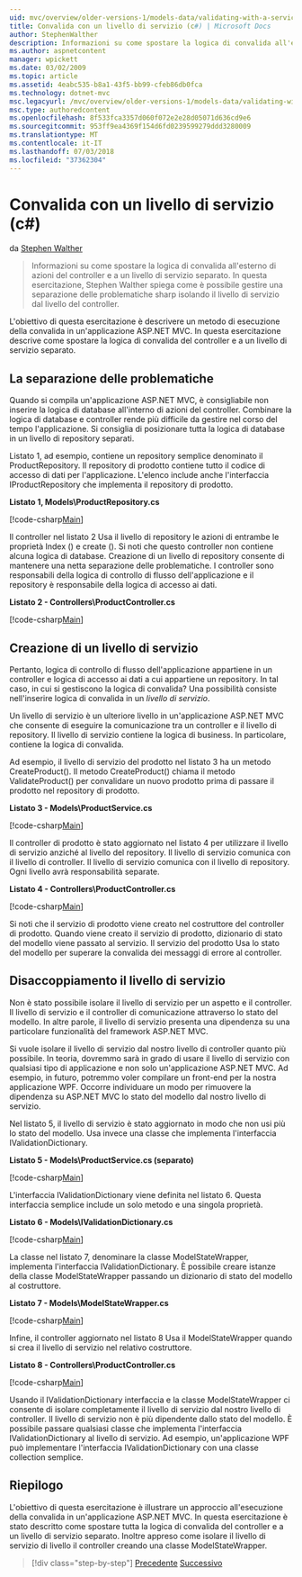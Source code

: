 ```yaml
---
uid: mvc/overview/older-versions-1/models-data/validating-with-a-service-layer-cs
title: Convalida con un livello di servizio (c#) | Microsoft Docs
author: StephenWalther
description: Informazioni su come spostare la logica di convalida all'esterno di azioni del controller e a un livello di servizio separato. In questa esercitazione, Stephen Walther spiega come è...
ms.author: aspnetcontent
manager: wpickett
ms.date: 03/02/2009
ms.topic: article
ms.assetid: 4eabc535-b8a1-43f5-bb99-cfeb86db0fca
ms.technology: dotnet-mvc
msc.legacyurl: /mvc/overview/older-versions-1/models-data/validating-with-a-service-layer-cs
msc.type: authoredcontent
ms.openlocfilehash: 8f533fca3357d060f072e2e28d05071d636cd9e6
ms.sourcegitcommit: 953ff9ea4369f154d6fd0239599279ddd3280009
ms.translationtype: MT
ms.contentlocale: it-IT
ms.lasthandoff: 07/03/2018
ms.locfileid: "37362304"
---
```

<a name="validating-with-a-service-layer-c"></a>Convalida con un livello di servizio (c#)
====================
da [Stephen Walther](https://github.com/StephenWalther)

> Informazioni su come spostare la logica di convalida all'esterno di azioni del controller e a un livello di servizio separato. In questa esercitazione, Stephen Walther spiega come è possibile gestire una separazione delle problematiche sharp isolando il livello di servizio dal livello del controller.


L'obiettivo di questa esercitazione è descrivere un metodo di esecuzione della convalida in un'applicazione ASP.NET MVC. In questa esercitazione descrive come spostare la logica di convalida del controller e a un livello di servizio separato.

## <a name="separating-concerns"></a>La separazione delle problematiche

Quando si compila un'applicazione ASP.NET MVC, è consigliabile non inserire la logica di database all'interno di azioni del controller. Combinare la logica di database e controller rende più difficile da gestire nel corso del tempo l'applicazione. Si consiglia di posizionare tutta la logica di database in un livello di repository separati.

Listato 1, ad esempio, contiene un repository semplice denominato il ProductRepository. Il repository di prodotto contiene tutto il codice di accesso di dati per l'applicazione. L'elenco include anche l'interfaccia IProductRepository che implementa il repository di prodotto.

**Listato 1, Models\ProductRepository.cs**

[!code-csharp[Main](validating-with-a-service-layer-cs/samples/sample1.cs)]

Il controller nel listato 2 Usa il livello di repository le azioni di entrambe le proprietà Index () e create (). Si noti che questo controller non contiene alcuna logica di database. Creazione di un livello di repository consente di mantenere una netta separazione delle problematiche. I controller sono responsabili della logica di controllo di flusso dell'applicazione e il repository è responsabile della logica di accesso ai dati.

**Listato 2 - Controllers\ProductController.cs**

[!code-csharp[Main](validating-with-a-service-layer-cs/samples/sample2.cs)]

## <a name="creating-a-service-layer"></a>Creazione di un livello di servizio

Pertanto, logica di controllo di flusso dell'applicazione appartiene in un controller e logica di accesso ai dati a cui appartiene un repository. In tal caso, in cui si gestiscono la logica di convalida? Una possibilità consiste nell'inserire logica di convalida in un *livello di servizio*.

Un livello di servizio è un ulteriore livello in un'applicazione ASP.NET MVC che consente di eseguire la comunicazione tra un controller e il livello di repository. Il livello di servizio contiene la logica di business. In particolare, contiene la logica di convalida.

Ad esempio, il livello di servizio del prodotto nel listato 3 ha un metodo CreateProduct(). Il metodo CreateProduct() chiama il metodo ValidateProduct() per convalidare un nuovo prodotto prima di passare il prodotto nel repository di prodotto.

**Listato 3 - Models\ProductService.cs**

[!code-csharp[Main](validating-with-a-service-layer-cs/samples/sample3.cs)]

Il controller di prodotto è stato aggiornato nel listato 4 per utilizzare il livello di servizio anziché al livello del repository. Il livello di servizio comunica con il livello di controller. Il livello di servizio comunica con il livello di repository. Ogni livello avrà responsabilità separate.

**Listato 4 - Controllers\ProductController.cs**

[!code-csharp[Main](validating-with-a-service-layer-cs/samples/sample4.cs)]

Si noti che il servizio di prodotto viene creato nel costruttore del controller di prodotto. Quando viene creato il servizio di prodotto, dizionario di stato del modello viene passato al servizio. Il servizio del prodotto Usa lo stato del modello per superare la convalida dei messaggi di errore al controller.

## <a name="decoupling-the-service-layer"></a>Disaccoppiamento il livello di servizio

Non è stato possibile isolare il livello di servizio per un aspetto e il controller. Il livello di servizio e il controller di comunicazione attraverso lo stato del modello. In altre parole, il livello di servizio presenta una dipendenza su una particolare funzionalità del framework ASP.NET MVC.

Si vuole isolare il livello di servizio dal nostro livello di controller quanto più possibile. In teoria, dovremmo sarà in grado di usare il livello di servizio con qualsiasi tipo di applicazione e non solo un'applicazione ASP.NET MVC. Ad esempio, in futuro, potremmo voler compilare un front-end per la nostra applicazione WPF. Occorre individuare un modo per rimuovere la dipendenza su ASP.NET MVC lo stato del modello dal nostro livello di servizio.

Nel listato 5, il livello di servizio è stato aggiornato in modo che non usi più lo stato del modello. Usa invece una classe che implementa l'interfaccia IValidationDictionary.

**Listato 5 - Models\ProductService.cs (separato)**

[!code-csharp[Main](validating-with-a-service-layer-cs/samples/sample5.cs)]

L'interfaccia IValidationDictionary viene definita nel listato 6. Questa interfaccia semplice include un solo metodo e una singola proprietà.

**Listato 6 - Models\IValidationDictionary.cs**

[!code-csharp[Main](validating-with-a-service-layer-cs/samples/sample6.cs)]

La classe nel listato 7, denominare la classe ModelStateWrapper, implementa l'interfaccia IValidationDictionary. È possibile creare istanze della classe ModelStateWrapper passando un dizionario di stato del modello al costruttore.

**Listato 7 - Models\ModelStateWrapper.cs**

[!code-csharp[Main](validating-with-a-service-layer-cs/samples/sample7.cs)]

Infine, il controller aggiornato nel listato 8 Usa il ModelStateWrapper quando si crea il livello di servizio nel relativo costruttore.

**Listato 8 - Controllers\ProductController.cs**

[!code-csharp[Main](validating-with-a-service-layer-cs/samples/sample8.cs)]

Usando il IValidationDictionary interfaccia e la classe ModelStateWrapper ci consente di isolare completamente il livello di servizio dal nostro livello di controller. Il livello di servizio non è più dipendente dallo stato del modello. È possibile passare qualsiasi classe che implementa l'interfaccia IValidationDictionary al livello di servizio. Ad esempio, un'applicazione WPF può implementare l'interfaccia IValidationDictionary con una classe collection semplice.

## <a name="summary"></a>Riepilogo

L'obiettivo di questa esercitazione è illustrare un approccio all'esecuzione della convalida in un'applicazione ASP.NET MVC. In questa esercitazione è stato descritto come spostare tutta la logica di convalida del controller e a un livello di servizio separato. Inoltre appreso come isolare il livello di servizio di livello il controller creando una classe ModelStateWrapper.

> [!div class="step-by-step"]
> [Precedente](validating-with-the-idataerrorinfo-interface-cs.md)
> [Successivo](validation-with-the-data-annotation-validators-cs.md)
